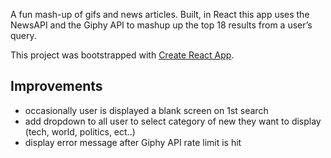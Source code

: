 A fun mash-up of gifs and news articles. Built, in React this app uses the NewsAPI and the Giphy API to mashup up the top 18 results from a user’s query.

This project was bootstrapped with [Create React App](https://github.com/facebook/create-react-app).

## Improvements

- occasionally user is displayed a blank screen on 1st search
- add dropdown to all user to select category of new they want to display (tech, world, politics, ect..)
- display error message after Giphy API rate limit is hit
